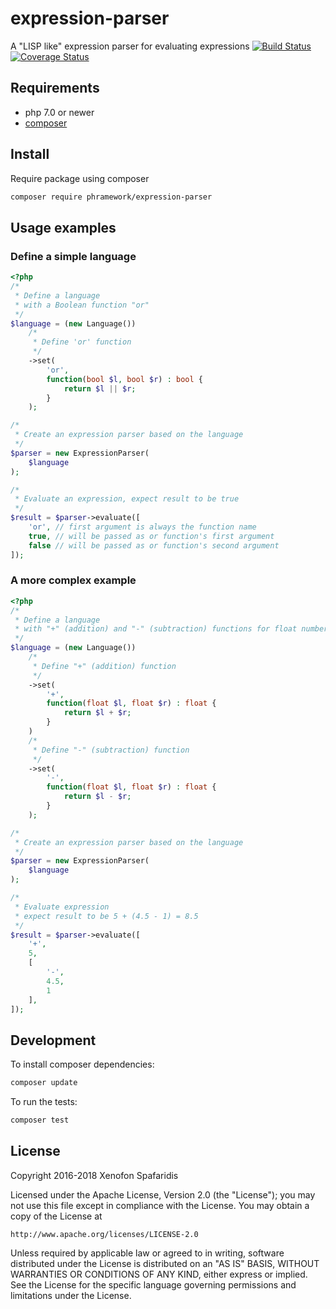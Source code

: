 # expression-parser
Α "LISP like" expression parser for evaluating expressions
 [![Build Status](https://travis-ci.org/phramework/expression-parser.svg?branch=master)](https://travis-ci.org/phramework/expression-parser) [![Coverage Status](https://coveralls.io/repos/github/phramework/expression-parser/badge.svg?branch=master)](https://coveralls.io/github/phramework/expression-parser?branch=master)

## Requirements 
- php 7.0 or newer
- [composer](https://getcomposer.org/)

## Install

Require package using composer 
```bash
composer require phramework/expression-parser
```

## Usage examples

### Define a simple language

```php
<?php
/*
 * Define a language
 * with a Boolean function "or"
 */
$language = (new Language())
    /*
     * Define 'or' function
     */
    ->set(
        'or',
        function(bool $l, bool $r) : bool {
            return $l || $r;
        }
    );

/*
 * Create an expression parser based on the language
 */
$parser = new ExpressionParser(
    $language
);

/*
 * Evaluate an expression, expect result to be true
 */
$result = $parser->evaluate([
    'or', // first argument is always the function name 
    true, // will be passed as or function's first argument
    false // will be passed as or function's second argument
]);
```


### A more complex example
```php
<?php
/*
 * Define a language
 * with "+" (addition) and "-" (subtraction) functions for float numbers
 */
$language = (new Language())
    /*
     * Define "+" (addition) function
     */
    ->set(
        '+',
        function(float $l, float $r) : float {
            return $l + $r;
        }
    )
    /*
     * Define "-" (subtraction) function
     */
    ->set(
        '-',
        function(float $l, float $r) : float {
            return $l - $r;
        }
    );

/*
 * Create an expression parser based on the language
 */
$parser = new ExpressionParser(
    $language
);

/*
 * Evaluate expression
 * expect result to be 5 + (4.5 - 1) = 8.5
 */
$result = $parser->evaluate([
    '+',
    5,
    [
        '-',
        4.5,
        1
    ],
]);
```

## Development

To install composer dependencies:
```bash
composer update
```

To run the tests:
```bash
composer test
```

## License
Copyright 2016-2018 Xenofon Spafaridis

Licensed under the Apache License, Version 2.0 (the "License"); you may not use this file except in compliance with the License. You may obtain a copy of the License at

```
http://www.apache.org/licenses/LICENSE-2.0
```

Unless required by applicable law or agreed to in writing, software distributed under the License is distributed on an "AS IS" BASIS, WITHOUT WARRANTIES OR CONDITIONS OF ANY KIND, either express or implied. See the License for the specific language governing permissions and limitations under the License.
